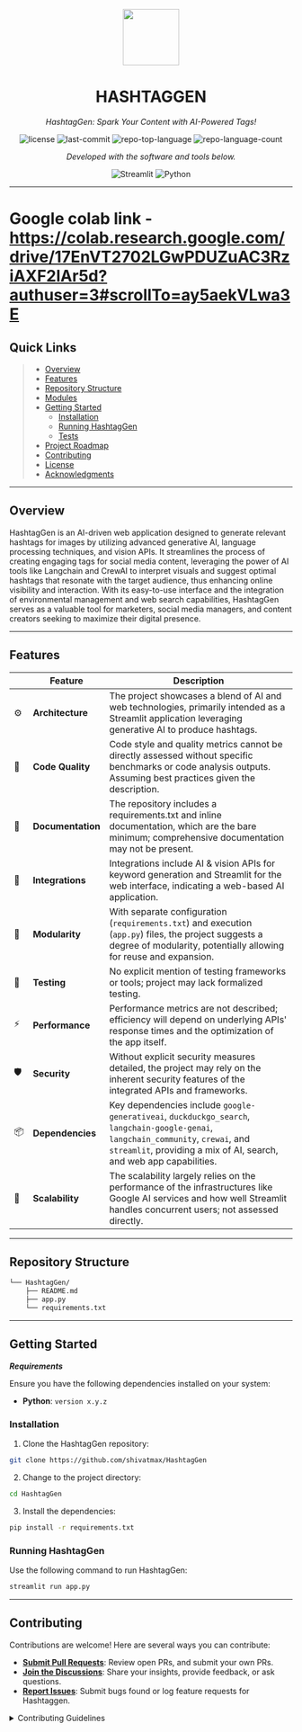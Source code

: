 <p align="center">
  <img src="https://img.icons8.com/external-tal-revivo-duo-tal-revivo/100/external-markdown-a-lightweight-markup-language-with-plain-text-formatting-syntax-logo-duo-tal-revivo.png" width="100" />
</p>
<p align="center">
    <h1 align="center">HASHTAGGEN</h1>
</p>
<p align="center">
    <em>HashtagGen: Spark Your Content with AI-Powered Tags!</em>
</p>
<p align="center">
	<img src="https://img.shields.io/github/license/shivatmax/HashtagGen?style=flat&color=0080ff" alt="license">
	<img src="https://img.shields.io/github/last-commit/shivatmax/HashtagGen?style=flat&logo=git&logoColor=white&color=0080ff" alt="last-commit">
	<img src="https://img.shields.io/github/languages/top/shivatmax/HashtagGen?style=flat&color=0080ff" alt="repo-top-language">
	<img src="https://img.shields.io/github/languages/count/shivatmax/HashtagGen?style=flat&color=0080ff" alt="repo-language-count">
<p>
<p align="center">
		<em>Developed with the software and tools below.</em>
</p>
<p align="center">
	<img src="https://img.shields.io/badge/Streamlit-FF4B4B.svg?style=flat&logo=Streamlit&logoColor=white" alt="Streamlit">
	<img src="https://img.shields.io/badge/Python-3776AB.svg?style=flat&logo=Python&logoColor=white" alt="Python">
</p>
<hr>

# Google colab link - https://colab.research.google.com/drive/17EnVT2702LGwPDUZuAC3RziAXF2lAr5d?authuser=3#scrollTo=ay5aekVLwa3E

##  Quick Links

> - [ Overview](#-overview)
> - [ Features](#-features)
> - [ Repository Structure](#-repository-structure)
> - [ Modules](#-modules)
> - [ Getting Started](#-getting-started)
>   - [ Installation](#-installation)
>   - [ Running HashtagGen](#-running-HashtagGen)
>   - [ Tests](#-tests)
> - [ Project Roadmap](#-project-roadmap)
> - [ Contributing](#-contributing)
> - [ License](#-license)
> - [ Acknowledgments](#-acknowledgments)

---

##  Overview

HashtagGen is an AI-driven web application designed to generate relevant hashtags for images by utilizing advanced generative AI, language processing techniques, and vision APIs. It streamlines the process of creating engaging tags for social media content, leveraging the power of AI tools like Langchain and CrewAI to interpret visuals and suggest optimal hashtags that resonate with the target audience, thus enhancing online visibility and interaction. With its easy-to-use interface and the integration of environmental management and web search capabilities, HashtagGen serves as a valuable tool for marketers, social media managers, and content creators seeking to maximize their digital presence.

---

##  Features

|    | Feature           | Description                                                          |
|----|-------------------|----------------------------------------------------------------------|
| ⚙️  | **Architecture**  | The project showcases a blend of AI and web technologies, primarily intended as a Streamlit application leveraging generative AI to produce hashtags. |
| 🔩 | **Code Quality**  | Code style and quality metrics cannot be directly assessed without specific benchmarks or code analysis outputs. Assuming best practices given the description. |
| 📄 | **Documentation** | The repository includes a requirements.txt and inline documentation, which are the bare minimum; comprehensive documentation may not be present. |
| 🔌 | **Integrations**  | Integrations include AI & vision APIs for keyword generation and Streamlit for the web interface, indicating a web-based AI application. |
| 🧩 | **Modularity**    | With separate configuration (`requirements.txt`) and execution (`app.py`) files, the project suggests a degree of modularity, potentially allowing for reuse and expansion. |
| 🧪 | **Testing**       | No explicit mention of testing frameworks or tools; project may lack formalized testing. |
| ⚡️  | **Performance**   | Performance metrics are not described; efficiency will depend on underlying APIs' response times and the optimization of the app itself. |
| 🛡️ | **Security**      | Without explicit security measures detailed, the project may rely on the inherent security features of the integrated APIs and frameworks. |
| 📦 | **Dependencies**  | Key dependencies include `google-generativeai`, `duckduckgo_search`, `langchain-google-genai`, `langchain_community`, `crewai`, and `streamlit`, providing a mix of AI, search, and web app capabilities. |
| 🚀 | **Scalability**   | The scalability largely relies on the performance of the infrastructures like Google AI services and how well Streamlit handles concurrent users; not assessed directly. |


---

##  Repository Structure

```sh
└── HashtagGen/
    ├── README.md
    ├── app.py
    └── requirements.txt
```

---

##  Getting Started

***Requirements***

Ensure you have the following dependencies installed on your system:

* **Python**: `version x.y.z`

###  Installation

1. Clone the HashtagGen repository:

```sh
git clone https://github.com/shivatmax/HashtagGen
```

2. Change to the project directory:

```sh
cd HashtagGen
```

3. Install the dependencies:

```sh
pip install -r requirements.txt
```

###  Running HashtagGen

Use the following command to run HashtagGen:

```sh
streamlit run app.py
```

---

##  Contributing

Contributions are welcome! Here are several ways you can contribute:

- **[Submit Pull Requests](https://github.com/shivatmax/HashtagGen/blob/main/CONTRIBUTING.md)**: Review open PRs, and submit your own PRs.
- **[Join the Discussions](https://github.com/shivatmax/HashtagGen/discussions)**: Share your insights, provide feedback, or ask questions.
- **[Report Issues](https://github.com/shivatmax/HashtagGen/issues)**: Submit bugs found or log feature requests for Hashtaggen.

<details closed>
    <summary>Contributing Guidelines</summary>

1. **Fork the Repository**: Start by forking the project repository to your GitHub account.
2. **Clone Locally**: Clone the forked repository to your local machine using a Git client.
   ```sh
   git clone https://github.com/shivatmax/HashtagGen
   ```
3. **Create a New Branch**: Always work on a new branch, giving it a descriptive name.
   ```sh
   git checkout -b new-feature-x
   ```
4. **Make Your Changes**: Develop and test your changes locally.
5. **Commit Your Changes**: Commit with a clear message describing your updates.
   ```sh
   git commit -m 'Implemented new feature x.'
   ```
6. **Push to GitHub**: Push the changes to your forked repository.
   ```sh
   git push origin new-feature-x
   ```
7. **Submit a Pull Request**: Create a PR against the original project repository. Clearly describe the changes and their motivations.

Once your PR is reviewed and approved, it will be merged into the main branch.

---
